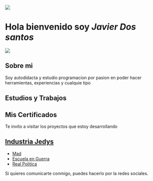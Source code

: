 ![](https://media.licdn.com/dms/image/C4E16AQE9FEtX5bbm7Q/profile-displaybackgroundimage-shrink_350_1400/0/1639342851988?e=1699488000&v=beta&t=3fBlWfDO_WbcCjR4v6poltQTFEfIIxus5SGBha_W8p8)

# Hola bienvenido soy _Javier Dos santos_
![](https://instagram.faep35-1.fna.fbcdn.net/v/t51.2885-19/333539898_1188304995156696_7349436930506936650_n.jpg?stp=dst-jpg_s150x150&_nc_ht=instagram.faep35-1.fna.fbcdn.net&_nc_cat=100&_nc_ohc=0gajnDQ9f5oAX_utfhU&edm=ACWDqb8BAAAA&ccb=7-5&oh=00_AfBK-zvESgO4l_D1IzoRB5BUpGvxfgeNpwyOxClhNEm5mg&oe=64FABE9D&_nc_sid=ee9879)
## Sobre mi

Soy autodidacta y estudio programacion por pasion en poder hacer herramientas, experiencias y cualquie tipo


## Estudios y Trabajos

## Mis Certificados

Te invito a visitar los proyectos que estoy desarrollando
## [Industria Jedys](https://google.com "Pagina Principal de Industria Jedys")
+ [Mad](htep "MAD")
+ [Escuela en Guerra](sakjdb "Escuela en Guerra")
+ [Real Politica](jhsd "Real Politica")

Si quieres comunicarte conmigo, puedes hacerlo por la redes sociales.
